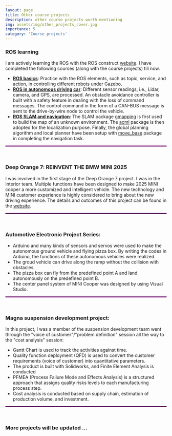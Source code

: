 ```yaml
---
layout: page
title: Other course projects 
description: other course projects worth mentioning
img: assets/img/other_projects_cover.jpg
importance: 5
category: 'Course projects'
---
```

### ROS learning

I am actively learning the ROS with the ROS construct [website](https://www.theconstructsim.com/). I have completed the following courses (along with the course projects) till now.

* [**ROS basics**](https://www.theconstructsim.com/robotigniteacademy_learnros/ros-courses-library/ros-python-course/): Practice with the ROS elements, such as topic, service, and action, in controlling different robots under Gazebo.
* [**ROS in autonomous driving car**](https://www.theconstructsim.com/robotigniteacademy_learnros/ros-courses-library/ros-autonomous-vehicles-101/): Different sensor readings, i.e., Lidar, camera, and GPS, are processed. An obstacle avoidance controller is built with a safety feature in dealing with the loss of command messages. The control command in the form of a CAN-BUS message is sent to the drive-by-wire node to control the vehicle. 
* [**ROS SLAM and navigation**](https://www.theconstructsim.com/robotigniteacademy_learnros/ros-courses-library/ros-courses-ros-navigation-in-5-days/): The SLAM package [gmapping](http://wiki.ros.org/gmapping) is first used to build the map of an unknown environment. The [acml](http://wiki.ros.org/amcl) package is then adopted for the localization purpose. Finally, the global planning algorithm and local planner have been setup with [move_base](http://wiki.ros.org/move_base) package in completing the navigation task.  

<hr style="border:0.5px solid purple"> 
&nbsp;

### Deep Orange 7: REINVENT THE BMW MINI 2025
I was involved in the first stage of the Deep Orange 7 project. I was in the interior team. Multiple functions have been
designed to make 2025 MINI cooper a more customized and intelligent vehicle. The new technology and
MINI customer experience is highly considered to bring about the new driving experience. The details and outcomes of this project can be found in the [website](https://cuicardeeporange.com/project/do7/).

<hr style="border:0.5px solid purple"> 
&nbsp;

### Automotive Electronic Project Series: 
* Arduino and many kinds of sensors and servos were used to make the autonomous ground vehicle and flying pizza box. By writing the codes in Arduino, the functions of these autonomous vehicles were realized. 
* The groud vehicle can drive along the ramp without the collision with obstacles. 
* The pizza box can fly from the predefined point A and land autonomously on the predefined point B.  
* The center panel system of MINI Cooper was designed by using Visual Studio.

<hr style="border:0.5px solid purple"> 
&nbsp;

### Magna suspension development project:
In this project, I was a member of the suspension development team went through the "voice of customer"/"problem definition" session all the way to the "cost analysis" session:
* Gantt Chart is used to track the activities against time. 
* Quality function deployment (QFD) is used to convert the customer requirements (voice of
customer) into quantitative parameters.
* The product is built with Solidworks, and Finite Element Analysis is conducted
* PFMEA (Process Failure Mode and Effects Analysis) is a structured approach that assigns quality risks levels to each manufacturing process step.
* Cost analysis is conducted based on supply chain, estimation of production volume, and investment.
<hr style="border:0.5px solid purple"> 
&nbsp;

### More projects will be updated ...


